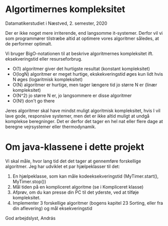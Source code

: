 # Algortimernes kompleksitet 
Datamatikerstudiet i Næstved, 2. semester, 2020

Der er ikke noget mere irriterende, end langsomme it-systemer. Derfor vil vi som programmører tilstræbe altid at optimere vores algoritmer således, at de performer optimalt.

Vi bruger BigO-notationen til at beskrive algoritmernes kompleksitet ift. eksekveringstid eller resurseforbrug. 

- O(1) algoritmer giver det hurtigste resultat (konstant kompleksitet)
- O(logN) algoritmer er meget hurtige, ekskekveringstid øges kun lidt hvis N øges (logaritmisk kompleksitet)
- O(N) algoritmer er hurtige, men tager længere tid jo større N er (linær kompleksitet) 
- O(N^2) jo større N er, jo langsommere er disse algoritmer   
- O(N!) don't go there

Jeres algoritmer skal have mindst muligt algoritmisk kompleksitet, hvis I vil lave gode, responsive systemer, men det er ikke altid muligt at undgå komplekse beregninger. Det er derfor det tager en hel nat eller flere dage at beregne vejrsystemer eller thermodynamik. 

# Om java-klassene i dette projekt
Vi skal måle, hvor lang tid det det tager at gennemføre forskellige algoritmer. Jeg har udviklet et par hjælpeklasser til det: 

1. En hjælpeklasse, som kan måle kodeeksekveringstid (MyTimer.start(), MyTimer.stop())
2. Mål tiden på en kompliceret algoritme (se i Kompliceret klasse)
3. Afprøv, om du kan presse din PC til det yderste, ved at tilføje kompleksitet.
3. Implementer 3 forskellige algoritmer (bogens kapitel 23 Sorting, eller fra din aflevering) og mål eksekveringstid

God arbejdslyst, András

